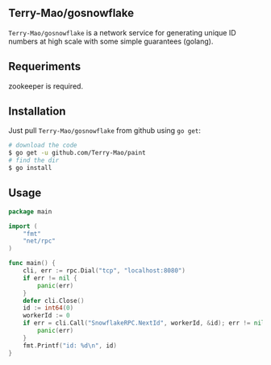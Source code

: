 ## Terry-Mao/gosnowflake

`Terry-Mao/gosnowflake` is a network service for generating unique ID numbers at high scale with some simple guarantees (golang).

## Requeriments

zookeeper is required.

## Installation

Just pull `Terry-Mao/gosnowflake` from github using `go get`:

```sh
# download the code
$ go get -u github.com/Terry-Mao/paint
# find the dir
$ go install
```

## Usage

```go
package main

import (
    "fmt"
    "net/rpc"
)

func main() {
    cli, err := rpc.Dial("tcp", "localhost:8080")
    if err != nil {
        panic(err)
    }
    defer cli.Close()
    id := int64(0)
    workerId := 0
    if err = cli.Call("SnowflakeRPC.NextId", workerId, &id); err != nil {
        panic(err)
    }
    fmt.Printf("id: %d\n", id)
}
```
